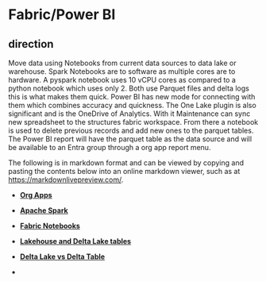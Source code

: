 # Fabric/Power BI

## direction

Move data using Notebooks from current data sources to data lake or warehouse. Spark Notebooks are to software as multiple cores are to hardware. A pyspark notebook uses 10 vCPU cores as compared to a python notebook which uses only 2. Both use Parquet files and delta logs this is what makes them quick. Power BI has new mode for connecting with them which combines accuracy and quickness.
The One Lake plugin is also significant and is the OneDrive of Analytics. With it Maintenance can sync new spreadsheet to the structures fabric workspace. From there a notebook is used to delete previous records and add new ones to the parquet tables. The Power BI report will have the parquet table as the data source and will be available to an Entra group through a org app report menu.

The following is in markdown format and can be viewed by copying and pasting the contents below into an online markdown viewer, such as at <https://markdownlivepreview.com/>.

- **[Org Apps](https://www.youtube.com/watch?v=7W3_9J0emKM&t=124s)**

- **[Apache Spark](https://www.geeksforgeeks.org/java/components-of-apache-spark/)**
- **[Fabric Notebooks](https://www.youtube.com/watch?v=do8_gogFlLk)**
- **[Lakehouse and Delta Lake tables](https://learn.microsoft.com/en-us/fabric/data-engineering/lakehouse-and-delta-tables)**
- **[Delta Lake vs Delta Table](https://community.databricks.com/t5/data-engineering/deltalkake-vs-delta-table/td-p/5027)**
- **[](https://learn.microsoft.com/en-us/fabric/data-engineering/tutorial-lakehouse-introduction)**
